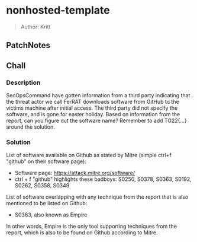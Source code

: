 # nonhosted-template
> Author: Kritt

## PatchNotes

## Chall
### Description
SecOpsCommand have gotten information from a third party indicating that the threat actor we call FerRAT downloads software from GitHub to the victims machine after initial access.
The third party did not specify the software, and is gone for easter holiday.
Based on information from the report, can you figure out the software name?
Remember to add TG22{...} around the solution.

### Solution
List of software available on Github as stated by Mitre (simple ctrl+f "github" on their software page):
- Software page: https://attack.mitre.org/software/
- ctrl + f "github" highlights these badboys: S0250, S0378, S0363, S0192, S0262, S0358, S0349

List of software overlapping with any technique from the report that is also mentioned to be listed on Github:
- S0363, also known as Empire

In other words, Empire is the only tool supporting techniques from the report, which is also to be found on Github according to Mitre.
